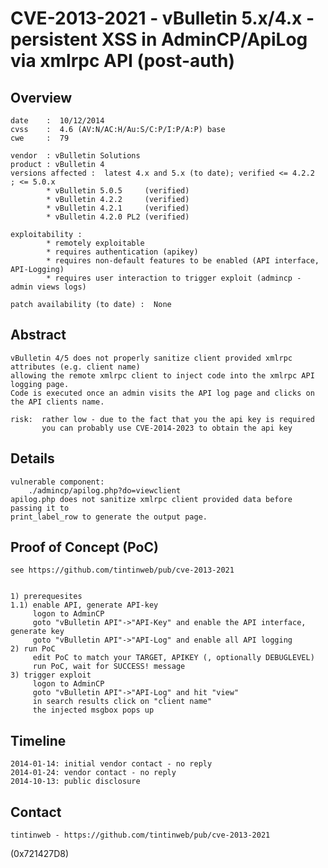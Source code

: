 CVE-2013-2021 - vBulletin 5.x/4.x - persistent XSS in AdminCP/ApiLog via xmlrpc API (post-auth)
================================================================================================

Overview
--------

	date    :  10/12/2014  
	cvss    :  4.6 (AV:N/AC:H/Au:S/C:P/I:P/A:P) base
	cwe     :  79 
	
	vendor  : vBulletin Solutions
	product : vBulletin 4
	versions affected :  latest 4.x and 5.x (to date); verified <= 4.2.2  ; <= 5.0.x
			* vBulletin 5.0.5	  (verified)
			* vBulletin 4.2.2     (verified)  
			* vBulletin 4.2.1     (verified)  
			* vBulletin 4.2.0 PL2 (verified)  
				
	exploitability :
			* remotely exploitable
			* requires authentication (apikey)
			* requires non-default features to be enabled (API interface, API-Logging)
			* requires user interaction to trigger exploit (admincp - admin views logs)
				
	patch availability (to date) :  None


Abstract
---------
 
	vBulletin 4/5 does not properly sanitize client provided xmlrpc attributes (e.g. client name)
    allowing the remote xmlrpc client to inject code into the xmlrpc API logging page. 
	Code is executed once an admin visits the API log page and clicks on the API clients name.
	
	risk:  rather low - due to the fact that you the api key is required
		   you can probably use CVE-2014-2023 to obtain the api key


Details
--------
	
	vulnerable component: 
		./admincp/apilog.php?do=viewclient
	apilog.php does not sanitize xmlrpc client provided data before passing it to
	print_label_row to generate the output page.


Proof of Concept (PoC)
----------------------

	see https://github.com/tintinweb/pub/cve-2013-2021
	
	
	1) prerequesites
	1.1) enable API, generate API-key
		 logon to AdminCP
		 goto "vBulletin API"->"API-Key" and enable the API interface, generate key
		 goto "vBulletin API"->"API-Log" and enable all API logging
	2) run PoC
		 edit PoC to match your TARGET, APIKEY (, optionally DEBUGLEVEL)
		 run PoC, wait for SUCCESS! message
	3) trigger exploit
	     logon to AdminCP
		 goto "vBulletin API"->"API-Log" and hit "view"
		 in search results click on "client name"
		 the injected msgbox pops up
		 

Timeline
--------

	2014-01-14: initial vendor contact - no reply
	2014-01-24: vendor contact - no reply
	2014-10-13: public disclosure
	
Contact
--------

	tintinweb - https://github.com/tintinweb/pub/cve-2013-2021
	
	
(0x721427D8)